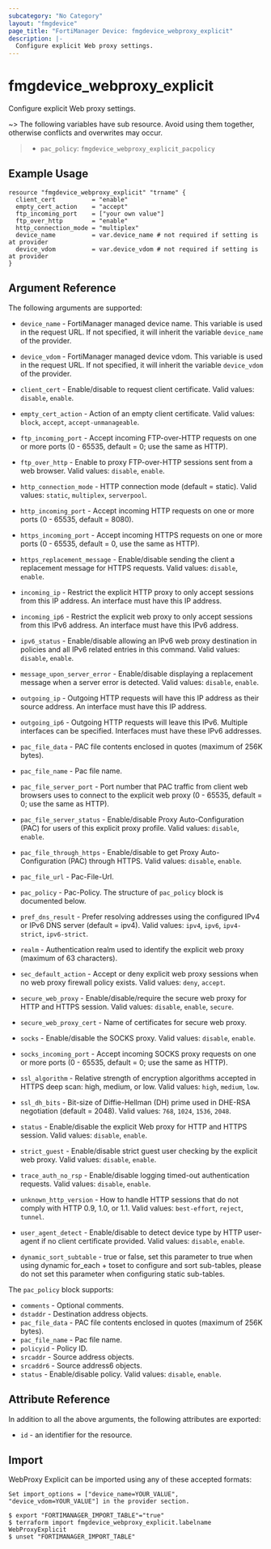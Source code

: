 ```yaml
---
subcategory: "No Category"
layout: "fmgdevice"
page_title: "FortiManager Device: fmgdevice_webproxy_explicit"
description: |-
  Configure explicit Web proxy settings.
---
```


# fmgdevice_webproxy_explicit
Configure explicit Web proxy settings.

~> The following variables have sub resource. Avoid using them together, otherwise conflicts and overwrites may occur.
>- `pac_policy`: `fmgdevice_webproxy_explicit_pacpolicy`



## Example Usage

```hcl
resource "fmgdevice_webproxy_explicit" "trname" {
  client_cert          = "enable"
  empty_cert_action    = "accept"
  ftp_incoming_port    = ["your own value"]
  ftp_over_http        = "enable"
  http_connection_mode = "multiplex"
  device_name          = var.device_name # not required if setting is at provider
  device_vdom          = var.device_vdom # not required if setting is at provider
}
```

## Argument Reference


The following arguments are supported:

* `device_name` - FortiManager managed device name. This variable is used in the request URL. If not specified, it will inherit the variable `device_name` of the provider.
* `device_vdom` - FortiManager managed device vdom. This variable is used in the request URL. If not specified, it will inherit the variable `device_vdom` of the provider.

* `client_cert` - Enable/disable to request client certificate. Valid values: `disable`, `enable`.

* `empty_cert_action` - Action of an empty client certificate. Valid values: `block`, `accept`, `accept-unmanageable`.

* `ftp_incoming_port` - Accept incoming FTP-over-HTTP requests on one or more ports (0 - 65535, default = 0; use the same as HTTP).
* `ftp_over_http` - Enable to proxy FTP-over-HTTP sessions sent from a web browser. Valid values: `disable`, `enable`.

* `http_connection_mode` - HTTP connection mode (default = static). Valid values: `static`, `multiplex`, `serverpool`.

* `http_incoming_port` - Accept incoming HTTP requests on one or more ports (0 - 65535, default = 8080).
* `https_incoming_port` - Accept incoming HTTPS requests on one or more ports (0 - 65535, default = 0, use the same as HTTP).
* `https_replacement_message` - Enable/disable sending the client a replacement message for HTTPS requests. Valid values: `disable`, `enable`.

* `incoming_ip` - Restrict the explicit HTTP proxy to only accept sessions from this IP address. An interface must have this IP address.
* `incoming_ip6` - Restrict the explicit web proxy to only accept sessions from this IPv6 address. An interface must have this IPv6 address.
* `ipv6_status` - Enable/disable allowing an IPv6 web proxy destination in policies and all IPv6 related entries in this command. Valid values: `disable`, `enable`.

* `message_upon_server_error` - Enable/disable displaying a replacement message when a server error is detected. Valid values: `disable`, `enable`.

* `outgoing_ip` - Outgoing HTTP requests will have this IP address as their source address. An interface must have this IP address.
* `outgoing_ip6` - Outgoing HTTP requests will leave this IPv6. Multiple interfaces can be specified. Interfaces must have these IPv6 addresses.
* `pac_file_data` - PAC file contents enclosed in quotes (maximum of 256K bytes).
* `pac_file_name` - Pac file name.
* `pac_file_server_port` - Port number that PAC traffic from client web browsers uses to connect to the explicit web proxy (0 - 65535, default = 0; use the same as HTTP).
* `pac_file_server_status` - Enable/disable Proxy Auto-Configuration (PAC) for users of this explicit proxy profile. Valid values: `disable`, `enable`.

* `pac_file_through_https` - Enable/disable to get Proxy Auto-Configuration (PAC) through HTTPS. Valid values: `disable`, `enable`.

* `pac_file_url` - Pac-File-Url.
* `pac_policy` - Pac-Policy. The structure of `pac_policy` block is documented below.
* `pref_dns_result` - Prefer resolving addresses using the configured IPv4 or IPv6 DNS server (default = ipv4). Valid values: `ipv4`, `ipv6`, `ipv4-strict`, `ipv6-strict`.

* `realm` - Authentication realm used to identify the explicit web proxy (maximum of 63 characters).
* `sec_default_action` - Accept or deny explicit web proxy sessions when no web proxy firewall policy exists. Valid values: `deny`, `accept`.

* `secure_web_proxy` - Enable/disable/require the secure web proxy for HTTP and HTTPS session. Valid values: `disable`, `enable`, `secure`.

* `secure_web_proxy_cert` - Name of certificates for secure web proxy.
* `socks` - Enable/disable the SOCKS proxy. Valid values: `disable`, `enable`.

* `socks_incoming_port` - Accept incoming SOCKS proxy requests on one or more ports (0 - 65535, default = 0; use the same as HTTP).
* `ssl_algorithm` - Relative strength of encryption algorithms accepted in HTTPS deep scan: high, medium, or low. Valid values: `high`, `medium`, `low`.

* `ssl_dh_bits` - Bit-size of Diffie-Hellman (DH) prime used in DHE-RSA negotiation (default = 2048). Valid values: `768`, `1024`, `1536`, `2048`.

* `status` - Enable/disable the explicit Web proxy for HTTP and HTTPS session. Valid values: `disable`, `enable`.

* `strict_guest` - Enable/disable strict guest user checking by the explicit web proxy. Valid values: `disable`, `enable`.

* `trace_auth_no_rsp` - Enable/disable logging timed-out authentication requests. Valid values: `disable`, `enable`.

* `unknown_http_version` - How to handle HTTP sessions that do not comply with HTTP 0.9, 1.0, or 1.1. Valid values: `best-effort`, `reject`, `tunnel`.

* `user_agent_detect` - Enable/disable to detect device type by HTTP user-agent if no client certificate provided. Valid values: `disable`, `enable`.

* `dynamic_sort_subtable` - true or false, set this parameter to true when using dynamic for_each + toset to configure and sort sub-tables, please do not set this parameter when configuring static sub-tables.

The `pac_policy` block supports:

* `comments` - Optional comments.
* `dstaddr` - Destination address objects.
* `pac_file_data` - PAC file contents enclosed in quotes (maximum of 256K bytes).
* `pac_file_name` - Pac file name.
* `policyid` - Policy ID.
* `srcaddr` - Source address objects.
* `srcaddr6` - Source address6 objects.
* `status` - Enable/disable policy. Valid values: `disable`, `enable`.



## Attribute Reference

In addition to all the above arguments, the following attributes are exported:
* `id` - an identifier for the resource.

## Import

WebProxy Explicit can be imported using any of these accepted formats:
```
Set import_options = ["device_name=YOUR_VALUE", "device_vdom=YOUR_VALUE"] in the provider section.

$ export "FORTIMANAGER_IMPORT_TABLE"="true"
$ terraform import fmgdevice_webproxy_explicit.labelname WebProxyExplicit
$ unset "FORTIMANAGER_IMPORT_TABLE"
```

